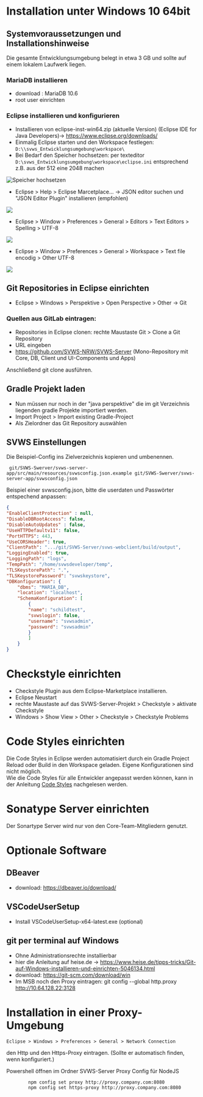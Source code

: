 # Installation unter Windows 10 64bit


## Systemvoraussetzungen und Installationshinweise
Die gesamte Entwicklungsumgebung belegt in etwa 3 GB und sollte auf einem lokalem Laufwerk liegen.

### MariaDB installieren

+ download : MariaDB 10.6
+ root user einrichten

### Eclipse installieren und konfigurieren

+ Installieren von eclipse-inst-win64.zip (aktuelle Version) (Eclipse IDE for Java Developers)-> https://www.eclipse.org/downloads/
+ Einmalig Eclipse starten und den Workspace festlegen: `D:\\svws_Entwicklungsumgebung\workspace\`
+ Bei Bedarf den Speicher hochsetzen: per texteditor `D:\svws_Entwicklungsumgebung\workspace\eclipse.ini` entsprechend z.B. aus der 512 eine 2048 machen

![Speicher hochsetzen](./graphics/eclipse.ini.png)

+ Eclipse > Help > Eclipse Marcetplace... -> JSON editor suchen und "JSON Editor Plugin" installieren (empfohlen)

![](./graphics/eclipse_json.png)

+ Eclipse > Window > Preferences > General > Editors > Text Editors > Spelling > UTF-8

![](./graphics/eclipse_general_editor.png)

+ Eclipse > Window > Preferences > General > Workspace > Text file encodig > Other UTF-8

![](./graphics/eclipse_general_workspace.png)

## Git Repositories in Eclipse einrichten 

+ Eclipse > Windows > Perspektive > Open Perspective > Other  -> Git

### Quellen aus GitLab eintragen:

+ Repositories in Eclipse clonen: rechte Maustaste Git > Clone a Git Repository
+ URL eingeben
+ https://github.com/SVWS-NRW/SVWS-Server (Mono-Repository mit Core, DB, Client und UI-Components und Apps)

Anschließend git clone ausführen.

## Gradle Projekt laden

+ Nun müssen nur noch in der "java perspektive" die im git Verzeichnis liegenden gradle Projekte importiert werden.
+ Import Project > Import existing Gradle-Project
+ Als Zielordner das Git Repository auswählen

## SVWS Einstellungen

Die Beispiel-Config ins Zielverzeichnis kopieren und umbenennen.

```
 git/SVWS-Swerver/svws-server-app/src/main/resources/svwsconfig.json.example git/SVWS-Swerver/svws-server-app/svwsconfig.json
```
		
Beispiel einer svwsconfig.json, bitte die userdaten und Passwörter entspechend anpassen:
		
```json
{
"EnableClientProtection" : null,
"DisableDBRootAccess": false,
"DisableAutoUpdates" : false,
"UseHTTPDefaultv11": false,
"PortHTTPS": 443,
"UseCORSHeader": true,
"ClientPath": ".../git/SVWS-Server/svws-webclient/build/output",
"LoggingEnabled": true,
"LoggingPath": "logs",
"TempPath": "/home/svwsdeveloper/temp",
"TLSKeystorePath": ".",
"TLSKeystorePassword": "svwskeystore",
"DBKonfiguration": {
	"dbms": "MARIA_DB",
	"location": "localhost",
	"SchemaKonfiguration": [
		{
		"name": "schildtest",
		"svwslogin": false,
		"username": "svwsadmin",
		"password": "svwsadmin"
		}
		]
	}
}
```

# Checkstyle einrichten

+ Checkstyle Plugin aus dem Eclipse-Marketplace installieren.
+ Eclipse Neustart
+ rechte Maustaste auf das SVWS-Server-Projekt > Checkstyle > aktivate Checkstyle
+ Windows > Show View > Other > Checkstyle > Checkstyle Problems

# Code Styles einrichten
Die Code Styles in Eclipse werden automatisiert durch ein Gradle Project Reload oder Build in den Workspace geladen. Eigene Konfigurationen sind nicht möglich. \
Wie die Code Styles für alle Entwickler angepasst werden können, kann in der Anleitung [Code Styles](../Code-Styles/index.md) nachgelesen werden.

# Sonatype Server einrichten

Der Sonartype Server wird nur von den Core-Team-Mitgliedern genutzt.

# Optionale Software 


## DBeaver
+ download: https://dbeaver.io/download/

## VSCodeUserSetup
+ Install VSCodeUserSetup-x64-latest.exe (optional)

## git per terminal auf Windows 

+ Ohne Administrationsrechte installierbar
+ hier die Anleitung auf heise.de -> https://www.heise.de/tipps-tricks/Git-auf-Windows-installieren-und-einrichten-5046134.html
+ download:  https://git-scm.com/download/win
+ Im MSB noch den Proxy eintragen: git config --global http.proxy http://10.64.128.22:3128

# Installation in einer Proxy-Umgebung

```
Eclipse > Windows > Preferences > General > Network Connection
````

den Http und den Https-Proxy eintragen. (Sollte er automatisch finden, wenn konfiguriert.)

Powershell öffnen im Ordner SVWS-Server
Proxy Config für NodeJS

```shell
		npm config set proxy http://proxy.company.com:8080
		npm config set https-proxy http://proxy.company.com:8080
```
